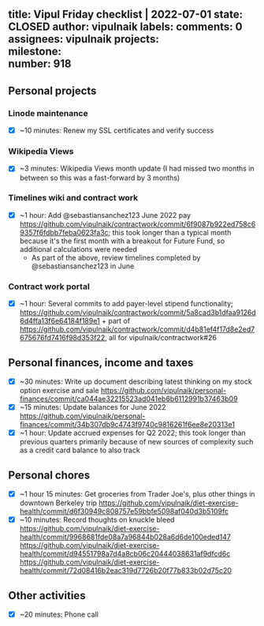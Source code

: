 title:	Vipul Friday checklist | 2022-07-01
state:	CLOSED
author:	vipulnaik
labels:	
comments:	0
assignees:	vipulnaik
projects:	
milestone:	
number:	918
--
## Personal projects

### Linode maintenance

- [x] ~10 minutes: Renew my SSL certificates and verify success

### Wikipedia Views

- [x] ~3 minutes: Wikipedia Views month update (I had missed two months in between so this was a fast-forward by 3 months)

### Timelines wiki and contract work

- [x] ~1 hour: Add @sebastiansanchez123 June 2022 pay https://github.com/vipulnaik/contractwork/commit/6f9087b922ed758c69357f6fdbb7feba0623fa3c; this took longer than a typical month because it's the first month with a breakout for Future Fund, so additional calculations were needed
  - As part of the above, review timelines completed by @sebastiansanchez123 in June

### Contract work portal

- [x] ~1 hour: Several commits to add payer-level stipend functionality; https://github.com/vipulnaik/contractwork/commit/5a8cad3b1dfaa9126d6d4ffa13f6e64184f189e1 + part of https://github.com/vipulnaik/contractwork/commit/d4b81ef4f17d8e2ed7675676fd7416f98d353f22, all for vipulnaik/contractwork#26

## Personal finances, income and taxes

- [x] ~30 minutes: Write up document describing latest thinking on my stock option exercise and sale https://github.com/vipulnaik/personal-finances/commit/ca044ae32215523ad041eb6b6112991b37463b09
- [x] ~15 minutes: Update balances for June 2022 https://github.com/vipulnaik/personal-finances/commit/34b307db9c4743f9740c9816261f6ee8e20313e1
- [x] ~1 hour: Update accrued expenses for Q2 2022; this took longer than previous quarters primarily because of new sources of complexity such as a credit card balance to also track

## Personal chores

- [x] ~1 hour 15 minutes: Get groceries from Trader Joe's, plus other things in downtown Berkeley trip https://github.com/vipulnaik/diet-exercise-health/commit/d6f30949c808757e59bbfe5098af040d3b5109fc
- [x] ~10 minutes: Record thoughts on knuckle bleed https://github.com/vipulnaik/diet-exercise-health/commit/9968681fde08a7a96844b028a6d6de100eded147 https://github.com/vipulnaik/diet-exercise-health/commit/d94551798a7d4a8cb06c20444038631af9dfcd6c https://github.com/vipulnaik/diet-exercise-health/commit/72d08416b2eac319d7726b20f77b833b02d75c20
 
## Other activities

- [x] ~20 minutes: Phone call
